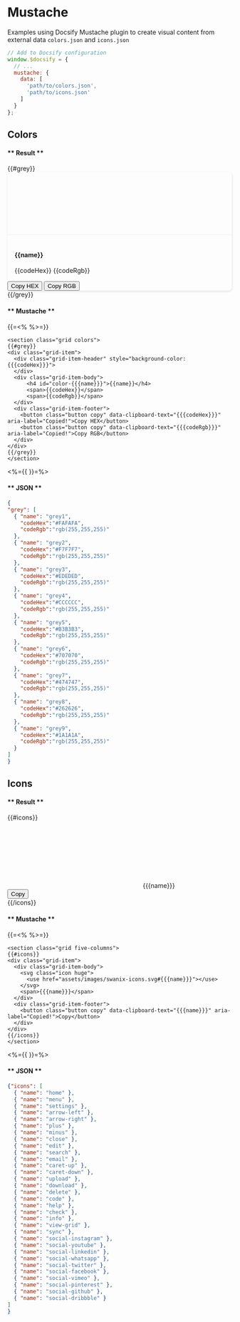 <figure class="hero" style="--hero-image:url(https://source.unsplash.com/g-YsyUUwT9M/1800x600);"></figure>

# Mustache

Examples using Docsify Mustache plugin to create visual content from external data `colors.json` and `icons.json`

```js
// Add to Docsify configuration
window.$docsify = {
  // ...
  mustache: {
    data: [
      'path/to/colors.json',
      'path/to/icons.json'
    ]
  }
};
```


<style>
  .colors.grid {
    grid-gap: 24px 24px;
  }

  .colors .grid-item {
    box-shadow: 1px 2px 5px 0px rgba(0, 0, 0, 0.1);
    border-radius: 8px;
  }

  .colors .grid-item-header {
    width:100%; 
    height:140px;
    border-radius: 8px 8px 0 0;
  }

  .colors .grid-item-body {
    padding: 16px 16px;
    align-items: start;
    font-size:14px; 
    border-top:#EDEDED solid 1px;
  }
</style>

## Colors

<!-- tabs:start -->

#### ** Result **

<section class="grid colors">
{{#grey}}
<div class="grid-item">
  <div class="grid-item-header" style="background-color:{{{codeHex}}}">
  </div>
  <div class="grid-item-body">
      <h4 id="color-{{{name}}}">{{name}}</h4>
      <span>{{codeHex}}</span>
      <span>{{codeRgb}}</span>
  </div>
  <div class="grid-item-footer">
    <button class="button copy" data-clipboard-text="{{{codeHex}}}" aria-label="Copied!">Copy HEX</button>
    <button class="button copy" data-clipboard-text="{{{codeRgb}}}" aria-label="Copied!">Copy RGB</button>
  </div>
</div>
{{/grey}}
</section>

#### ** Mustache **

{{=<% %>=}}
```
<section class="grid colors">
{{#grey}}
<div class="grid-item">
  <div class="grid-item-header" style="background-color:{{{codeHex}}}">
  </div>
  <div class="grid-item-body">
      <h4 id="color-{{{name}}}">{{name}}</h4>
      <span>{{codeHex}}</span>
      <span>{{codeRgb}}</span>
  </div>
  <div class="grid-item-footer">
    <button class="button copy" data-clipboard-text="{{{codeHex}}}" aria-label="Copied!">Copy HEX</button>
    <button class="button copy" data-clipboard-text="{{{codeRgb}}}" aria-label="Copied!">Copy RGB</button>
  </div>
</div>
{{/grey}}
</section>

```
<%={{ }}=%>

#### ** JSON **

```json
{
"grey": [
  { "name": "grey1", 
    "codeHex":"#FAFAFA", 
    "codeRgb":"rgb(255,255,255)"
  },
  { "name": "grey2", 
    "codeHex":"#F7F7F7", 
    "codeRgb":"rgb(255,255,255)"
  },
  { "name": "grey3", 
    "codeHex":"#EDEDED", 
    "codeRgb":"rgb(255,255,255)"
  },
  { "name": "grey4", 
    "codeHex":"#CCCCCC", 
    "codeRgb":"rgb(255,255,255)"
  },
  { "name": "grey5", 
    "codeHex":"#B3B3B3", 
    "codeRgb":"rgb(255,255,255)"
  },
  { "name": "grey6", 
    "codeHex":"#707070", 
    "codeRgb":"rgb(255,255,255)"
  },
  { "name": "grey7", 
    "codeHex":"#474747", 
    "codeRgb":"rgb(255,255,255)"
  },
  { "name": "grey8", 
    "codeHex":"#262626", 
    "codeRgb":"rgb(255,255,255)"
  },
  { "name": "grey9", 
    "codeHex":"#1A1A1A", 
    "codeRgb":"rgb(255,255,255)"
  }
]
}
```
<!-- tabs:end -->

## Icons

<!-- tabs:start -->

#### ** Result **

<!-- Swanix icons assets -->
<link href="https://cdn.jsdelivr.net/gh/swanix/icons/dist/swanix-icons.css" rel="stylesheet" />

<!-- Mustache section loop -->
<section class="grid five-columns">
{{#icons}}
<div class="grid-item">
  <div class="grid-item-body">
    <svg class="icon huge">
      <use href="assets/images/swanix-icons.svg#{{{name}}}"></use>
    </svg>
    <span>{{{name}}}</span>
  </div>
  <div class="grid-item-footer">
    <button class="button copy" data-clipboard-text="{{{name}}}" aria-label="Copied!">Copy</button>
  </div>
</div>
{{/icons}}
</section>

#### ** Mustache **

{{=<% %>=}}
```
<section class="grid five-columns">
{{#icons}}
<div class="grid-item">
  <div class="grid-item-body">
    <svg class="icon huge">
      <use href="assets/images/swanix-icons.svg#{{{name}}}"></use>
    </svg>
    <span>{{{name}}}</span>
  </div>
  <div class="grid-item-footer">
    <button class="button copy" data-clipboard-text="{{{name}}}" aria-label="Copied!">Copy</button>
  </div>
</div>
{{/icons}}
</section>

```
<%={{ }}=%>

#### ** JSON **

```json
{"icons": [
  { "name": "home" },
  { "name": "menu" },
  { "name": "settings" },
  { "name": "arrow-left" },
  { "name": "arrow-right" },
  { "name": "plus" },
  { "name": "minus" },
  { "name": "close" },
  { "name": "edit" },
  { "name": "search" },
  { "name": "email" },
  { "name": "caret-up" },
  { "name": "caret-down" },
  { "name": "upload" },
  { "name": "download" },
  { "name": "delete" },
  { "name": "code" },
  { "name": "help" },
  { "name": "check" },
  { "name": "info" },
  { "name": "view-grid" },
  { "name": "sync" },
  { "name": "social-instagram" },
  { "name": "social-youtube" },
  { "name": "social-linkedin" },
  { "name": "social-whatsapp" },
  { "name": "social-twitter" },
  { "name": "social-facebook" },
  { "name": "social-vimeo" },
  { "name": "social-pinterest" },
  { "name": "social-github" },
  { "name": "social-dribbble" }
]
}
```

<!-- tabs:end -->